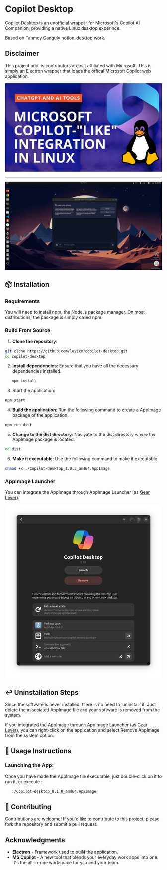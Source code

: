 # Copilot Desktop

Copilot Desktop is an unofficial wrapper for Microsoft's Copilot AI Companion, providing a native Linux desktop experince.

Based on Tanmoy Ganguly [notion-desktop](https://github.com/xanmoy/notion-desktop) work.

## Disclaimer

This project and its contributors are not affiliated with Microsoft. This is simply an Electron wrapper that loads the offical Microsoft Copilot web application.

![Image](https://github.com/levicm/copilot-desktop/blob/main/screenshots/copilot-desktop.png)

---

![Image](https://github.com/levicm/copilot-desktop/blob/main/screenshots/image1.png)

## 📦 **Installation**

### Requirements

You will need to install npm, the Node.js package manager. On most distributions, the package is simply called npm.

### Build From Source

1. **Clone the repository**:

```bash
git clone https://github.com/levicm/copilot-desktop.git
cd copilot-desktop
```

2. **Install dependencies**: Ensure that you have all the necessary dependencies installed.

```bash
   npm install
```

3. Start the application:

```bash
npm start
```

4. **Build the application**: Run the following command to create a AppImage package of the application.

```bash
npm run dist
```

5. **Change to the dist directory**: Navigate to the dist directory where the AppImage package is located.

```bash
cd dist
```

6. **Make it executable**: Use the following command to make it executable.

```bash
chmod +x ./Copilot-desktop_1.0.3_amd64.AppImage 
```

### AppImage Launcher

You can integrate the AppImage through AppImage Launcher (as [Gear Lever](https://github.com/mijorus/gearlever)).

![Image](https://github.com/levicm/copilot-desktop/blob/main/screenshots/gear-lever.png)


## ↩️ **Uninstallation Steps**

Since the software is never installed, there is no need to ‘uninstall’ it. Just delete the associated AppImage file and your software is removed from the system.

If you integrated the AppImage through AppImage Launcher (as [Gear Lever](https://github.com/mijorus/gearlever)), you can right-click on the application and select Remove AppImage from the system option.

## 📖 **Usage Instructions**

### **Launching the App**:

   Once you have made the AppImage file executable, just double-click on it to run it, or execute :

```bash
   ./Copilot-desktop_0.1.0_amd64.AppImage
```

## 🤝 **Contributing**

Contributions are welcome! If you'd like to contribute to this project, please fork the repository and submit a pull request.

## Acknowledgments

- **Electron** - Framework used to build the application.
- **MS Copilot** - A new tool that blends your everyday work apps into one. It's the all-in-one workspace for you and your team.
